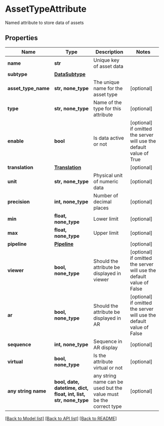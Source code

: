 # AssetTypeAttribute

Named attribute to store data of assets

## Properties
Name | Type | Description | Notes
------------ | ------------- | ------------- | -------------
**name** | **str** | Unique key of asset data | 
**subtype** | [**DataSubtype**](DataSubtype.md) |  | 
**asset_type_name** | **str, none_type** | The unique name for the asset type | [optional] 
**type** | **str, none_type** | Name of the type for this attribute | [optional] 
**enable** | **bool** | Is data active or not | [optional]  if omitted the server will use the default value of True
**translation** | [**Translation**](Translation.md) |  | [optional] 
**unit** | **str, none_type** | Physical unit of numeric data | [optional] 
**precision** | **int, none_type** | Number of decimal places | [optional] 
**min** | **float, none_type** | Lower limit | [optional] 
**max** | **float, none_type** | Upper limit | [optional] 
**pipeline** | [**Pipeline**](Pipeline.md) |  | [optional] 
**viewer** | **bool, none_type** | Should the attribute be displayed in viewer | [optional]  if omitted the server will use the default value of False
**ar** | **bool, none_type** | Should the attribute be displayed in AR | [optional]  if omitted the server will use the default value of False
**sequence** | **int, none_type** | Sequence in AR display | [optional] 
**virtual** | **bool, none_type** | Is the attribute virtual or not | [optional] 
**any string name** | **bool, date, datetime, dict, float, int, list, str, none_type** | any string name can be used but the value must be the correct type | [optional]

[[Back to Model list]](../README.md#documentation-for-models) [[Back to API list]](../README.md#documentation-for-api-endpoints) [[Back to README]](../README.md)


